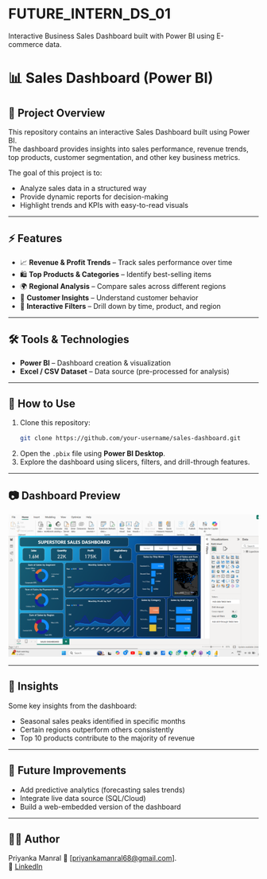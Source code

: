 # FUTURE_INTERN_DS_01
Interactive Business Sales Dashboard built with Power BI using E-commerce data.
# 📊 Sales Dashboard (Power BI)

## 📌 Project Overview
This repository contains an interactive Sales Dashboard built using Power BI.  
The dashboard provides insights into sales performance, revenue trends, top products, customer segmentation, and other key business metrics.  

The goal of this project is to:
- Analyze sales data in a structured way  
- Provide dynamic reports for decision-making  
- Highlight trends and KPIs with easy-to-read visuals  

---

## ⚡ Features
- 📈 **Revenue & Profit Trends** – Track sales performance over time  
- 🛍 **Top Products & Categories** – Identify best-selling items  
- 🌍 **Regional Analysis** – Compare sales across different regions  
- 👥 **Customer Insights** – Understand customer behavior  
- 🔄 **Interactive Filters** – Drill down by time, product, and region  

---

## 🛠 Tools & Technologies
- **Power BI** – Dashboard creation & visualization  
- **Excel / CSV Dataset** – Data source (pre-processed for analysis)  

---

## 🚀 How to Use
1. Clone this repository:
   ```bash
   git clone https://github.com/your-username/sales-dashboard.git
   ```
2. Open the `.pbix` file using **Power BI Desktop**.  
3. Explore the dashboard using slicers, filters, and drill-through features.  

---

## 📷 Dashboard Preview

![Dashboard Screenshot](preview.png.png)  


---

## 📑 Insights
Some key insights from the dashboard:
- Seasonal sales peaks identified in specific months  
- Certain regions outperform others consistently  
- Top 10 products contribute to the majority of revenue  

---

## 📌 Future Improvements
- Add predictive analytics (forecasting sales trends)  
- Integrate live data source (SQL/Cloud)  
- Build a web-embedded version of the dashboard  

---

## 👩‍💻 Author
Priyanka Manral
📧 [priyankamanral68@gmail.com].  
🔗 [LinkedIn](https://www.linkedin.com/in/priyankamanral26)  
